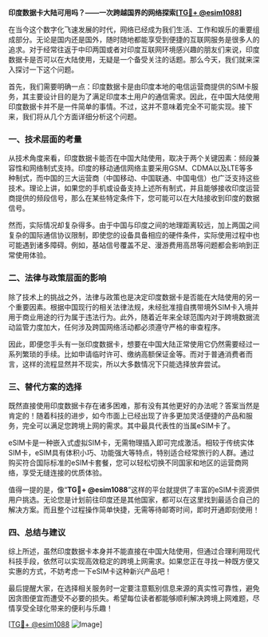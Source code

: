 **印度数据卡大陆可用吗？——一次跨越国界的网络探索[[TG💪+ @esim1088](https://t.me/s/esim1088)]**

在当今这个数字化飞速发展的时代，网络已经成为我们生活、工作和娱乐的重要组成部分。无论是国内还是国外，随时随地都能享受到便捷的互联网服务是很多人的追求。对于经常往返于中印两国或者对印度互联网环境感兴趣的朋友们来说，印度数据卡是否可以在大陆使用，无疑是一个备受关注的话题。那么今天，我们就来深入探讨一下这个问题。

首先，我们需要明确一点：印度数据卡是由印度本地的电信运营商提供的SIM卡服务，其主要设计目的是为了满足印度本土用户的通信需求。因此，在中国大陆使用印度数据卡并不是一件简单的事情。不过，这并不意味着完全不可能实现。接下来，我们将从几个方面详细分析这个问题。

### **一、技术层面的考量**

从技术角度来看，印度数据卡能否在中国大陆使用，取决于两个关键因素：频段兼容性和网络制式支持。印度的移动通信网络主要采用GSM、CDMA以及LTE等多种制式，而中国的三大运营商（中国移动、中国联通、中国电信）也广泛支持这些技术。理论上讲，如果您的手机或设备支持上述所有制式，并且能够接收印度运营商提供的频段信号，那么在某些特定条件下，您可能可以在大陆接收到印度的数据信号。

然而，实际情况却复杂得多。由于中国与印度之间的地理距离较远，加上两国之间复杂的国际通信协议限制，即使您的设备具备相应的硬件条件，实际使用过程中也可能遇到诸多障碍。例如，基站信号覆盖不足、漫游费用高昂等问题都会影响到正常使用体验。

### **二、法律与政策层面的影响**

除了技术上的挑战之外，法律与政策也是决定印度数据卡是否能在大陆使用的另一个重要因素。根据中国现行的相关法律法规，未经批准擅自携带境外SIM卡入境并用于商业用途的行为属于违法行为。此外，随着近年来全球范围内对于跨境数据流动监管力度加大，任何涉及跨国网络活动都必须遵守严格的审查程序。

因此，即便您手头有一张印度数据卡，想要在中国大陆正常使用它仍然需要经过一系列繁琐的手续。比如申请临时许可、缴纳高额保证金等。而对于普通消费者而言，这样的流程显然并不现实，所以大多数情况下只能选择放弃尝试。

### **三、替代方案的选择**

既然直接使用印度数据卡存在诸多困难，那有没有其他更好的办法呢？答案当然是肯定的！随着科技的进步，如今市面上已经出现了许多更加灵活便捷的产品和服务，完全可以满足您跨境上网的需求。其中最具代表性的当属eSIM卡了。

eSIM卡是一种嵌入式虚拟SIM卡，无需物理插入即可完成激活。相较于传统实体SIM卡，eSIM具有体积小巧、功能强大等特点，特别适合经常旅行的人群。通过购买符合国际标准的eSIM卡套餐，您可以轻松切换不同国家和地区的运营商网络，享受无缝连接的优质体验。

值得一提的是，像“**TG💪+ @esim1088**”这样的平台就提供了丰富的eSIM卡资源供用户挑选。无论您是计划前往印度还是其他国家，都可以在这里找到最适合自己的解决方案。而且整个过程操作简单快捷，无需等待邮寄时间，即时开通即刻使用！

### **四、总结与建议**

综上所述，虽然印度数据卡本身并不能直接在中国大陆使用，但通过合理利用现代科技手段，依然可以实现高效稳定的跨境上网需求。如果您正在寻找一种既方便又实惠的方式，不妨考虑一下eSIM卡这种新兴产品吧！

最后提醒大家，在选择相关服务时一定要注意甄别信息来源的真实性可靠性，避免因贪图便宜而遭受不必要的损失。希望每位读者都能够顺利解决跨境上网难题，尽情享受全球化带来的便利与乐趣！

[[TG💪+ @esim1088](https://t.me/s/esim1088) ![Image](https://i.postimg.cc/4NQfJmqS/Snipaste-2025-05-13-00-14-12.png)]